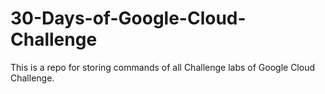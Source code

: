 # 30-Days-of-Google-Cloud-Challenge
This is a repo for storing commands of all  Challenge labs of Google Cloud Challenge.
